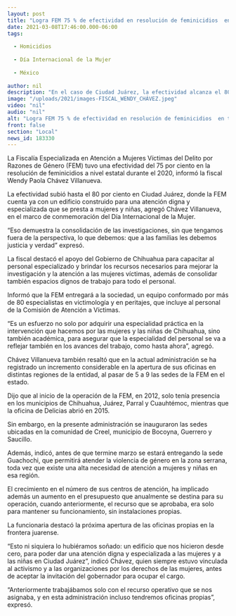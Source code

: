 ```yaml
---
layout: post
title: "Logra FEM 75 % de efectividad en resolución de feminicidios  en todo el estado"
date: 2021-03-08T17:46:00.000-06:00
tags:
  
  - Homicidios
  
  - Día Internacional de la Mujer
  
  - México
  
author: nil
description: "En el caso de Ciudad Juárez, la efectividad alcanza el 80 %; fiscal Wendy Chávez también destaca el crecimiento en la construcción de infraestructura para atender a víctimas de la violencia de género"
image: "/uploads/2021/images-FISCAL_WENDY_CHÁVEZ.jpeg"
video: "nil"
audio: "nil"
alt: "Logra FEM 75 % de efectividad en resolución de feminicidios  en todo el estado"
front: false
section: "Local"
news_id: 183330
---
```


La Fiscalía Especializada en Atención a Mujeres Víctimas del Delito por Razones de Género (FEM) tuvo una efectividad del 75 por ciento en la resolución de feminicidios a nivel estatal durante el 2020, informó la fiscal Wendy Paola Chávez Villanueva.

La efectividad subió hasta el 80 por ciento en Ciudad Juárez, donde la FEM cuenta ya con un edificio construido para una atención digna y especializada que se presta a mujeres y niñas, agregó Chávez Villanueva, en el marco de conmemoración del Día Internacional de la Mujer.

“Eso demuestra la consolidación de las investigaciones, sin que tengamos fuera de la perspectiva, lo que debemos: que a las familias les debemos justicia y verdad” expresó.

La fiscal destacó el apoyo del Gobierno de Chihuahua para capacitar al personal especializado y brindar los recursos necesarios para mejorar la investigación y la atención a las mujeres víctimas, además de consolidar también espacios dignos de trabajo para todo el personal.

Informó que la FEM entregará a la sociedad, un equipo conformado por más de 80 especialistas en victimología y en peritajes, que incluye al personal de la Comisión de Atención a Víctimas.

“Es un esfuerzo no solo por adquirir una especialidad práctica en la intervención que hacemos por las mujeres y las niñas de Chihuahua, sino también académica, para asegurar que la especialidad del personal se va a reflejar también en los avances del trabajo, como hasta ahora”, agregó.

Chávez Villanueva también resaltó que en la actual administración se ha registrado un incremento considerable en la apertura de sus oficinas en distintas regiones de la entidad, al pasar de 5 a 9 las sedes de la FEM en el estado.

Dijo que al inicio de la operación de la FEM, en 2012, solo tenía presencia en los municipios de Chihuahua, Juárez, Parral y Cuauhtémoc, mientras que la oficina de Delicias abrió en 2015.

Sin embargo, en la presente administración se inauguraron las sedes ubicadas en la comunidad de Creel, municipio de Bocoyna, Guerrero y Saucillo.

Además, indicó, antes de que termine marzo se estará entregando la sede Guachochi, que permitirá atender la violencia de género en la zona serrana, toda vez que existe una alta necesidad de atención a mujeres y niñas en esa región.

El crecimiento en el número de sus centros de atención, ha implicado además un aumento en el presupuesto que anualmente se destina para su operación, cuando anteriormente, el recurso que se aprobaba, era solo para mantener su funcionamiento, sin instalaciones propias.

La funcionaria destacó la próxima apertura de las oficinas propias en la frontera juarense.

“Esto ni siquiera lo hubiéramos soñado: un edificio que nos hicieron desde cero, para poder dar una atención digna y especializada a las mujeres y a las niñas en Ciudad Juárez”, indicó Chávez, quien siempre estuvo vinculada al activismo y a las organizaciones por los derechos de las mujeres, antes de aceptar la invitación del gobernador para ocupar el cargo.

“Anteriormente trabajábamos solo con el recurso operativo que se nos asignaba, y en esta administración incluso tendremos oficinas propias”, expresó.